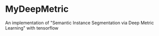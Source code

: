 # MyDeepMetric
An implementation of "Semantic Instance Segmentation via Deep Metric Learning" with tensorflow
